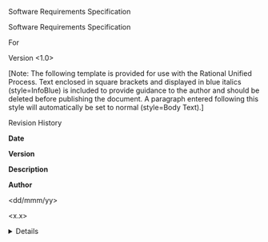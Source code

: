    Software Requirements Specification  <!-- p.MsoNormal, li.MsoNormal, div.MsoNormal { margin:0in; margin-bottom:.0001pt; line-height:12.0pt; font-size:10.0pt; font-family:"Times New Roman";} h1 { margin-top:6.0pt; margin-right:0in; margin-bottom:3.0pt; margin-left:.5in; text-indent:-.5in; line-height:12.0pt; page-break-after:avoid; font-size:12.0pt; font-family:Arial;} h2 { margin-top:6.0pt; margin-right:0in; margin-bottom:3.0pt; margin-left:0in; text-indent:0in; line-height:12.0pt; page-break-after:avoid; font-size:10.0pt; font-family:Arial;} h3 { margin-top:6.0pt; margin-right:0in; margin-bottom:3.0pt; margin-left:0in; text-indent:0in; line-height:12.0pt; page-break-after:avoid; font-size:10.0pt; font-family:Arial; font-weight:normal; font-style:italic;} h4 { margin-top:6.0pt; margin-right:0in; margin-bottom:3.0pt; margin-left:.5in; text-indent:-.5in; line-height:12.0pt; page-break-after:avoid; font-size:10.0pt; font-family:Arial; font-weight:normal;} h5 { margin-top:12.0pt; margin-right:0in; margin-bottom:3.0pt; margin-left:2.0in; text-indent:0in; line-height:12.0pt; font-size:11.0pt; font-family:"Times New Roman"; font-weight:normal;} h6 { margin-top:12.0pt; margin-right:0in; margin-bottom:3.0pt; margin-left:2.0in; text-indent:0in; line-height:12.0pt; font-size:11.0pt; font-family:"Times New Roman"; font-weight:normal; font-style:italic;} p.MsoHeading7, li.MsoHeading7, div.MsoHeading7 { margin-top:12.0pt; margin-right:0in; margin-bottom:3.0pt; margin-left:2.0in; text-indent:0in; line-height:12.0pt; font-size:10.0pt; font-family:"Times New Roman";} p.MsoHeading8, li.MsoHeading8, div.MsoHeading8 { margin-top:12.0pt; margin-right:0in; margin-bottom:3.0pt; margin-left:2.0in; text-indent:0in; line-height:12.0pt; font-size:10.0pt; font-family:"Times New Roman"; font-style:italic;} p.MsoHeading9, li.MsoHeading9, div.MsoHeading9 { margin-top:12.0pt; margin-right:0in; margin-bottom:3.0pt; margin-left:2.0in; text-indent:0in; line-height:12.0pt; font-size:9.0pt; font-family:"Times New Roman"; font-weight:bold; font-style:italic;} p.MsoToc1, li.MsoToc1, div.MsoToc1 { margin-top:12.0pt; margin-right:.5in; margin-bottom:3.0pt; margin-left:0in; line-height:12.0pt; font-size:10.0pt; font-family:"Times New Roman";} p.MsoToc2, li.MsoToc2, div.MsoToc2 { margin-top:0in; margin-right:.5in; margin-bottom:0in; margin-left:.3in; margin-bottom:.0001pt; line-height:12.0pt; font-size:10.0pt; font-family:"Times New Roman";} p.MsoToc3, li.MsoToc3, div.MsoToc3 { margin-top:0in; margin-right:0in; margin-bottom:0in; margin-left:.6in; margin-bottom:.0001pt; line-height:12.0pt; font-size:10.0pt; font-family:"Times New Roman";} p.MsoToc4, li.MsoToc4, div.MsoToc4 { margin-top:0in; margin-right:0in; margin-bottom:0in; margin-left:30.0pt; margin-bottom:.0001pt; line-height:12.0pt; font-size:10.0pt; font-family:"Times New Roman";} p.MsoToc5, li.MsoToc5, div.MsoToc5 { margin-top:0in; margin-right:0in; margin-bottom:0in; margin-left:40.0pt; margin-bottom:.0001pt; line-height:12.0pt; font-size:10.0pt; font-family:"Times New Roman";} p.MsoToc6, li.MsoToc6, div.MsoToc6 { margin-top:0in; margin-right:0in; margin-bottom:0in; margin-left:50.0pt; margin-bottom:.0001pt; line-height:12.0pt; font-size:10.0pt; font-family:"Times New Roman";} p.MsoToc7, li.MsoToc7, div.MsoToc7 { margin-top:0in; margin-right:0in; margin-bottom:0in; margin-left:60.0pt; margin-bottom:.0001pt; line-height:12.0pt; font-size:10.0pt; font-family:"Times New Roman";} p.MsoToc8, li.MsoToc8, div.MsoToc8 { margin-top:0in; margin-right:0in; margin-bottom:0in; margin-left:70.0pt; margin-bottom:.0001pt; line-height:12.0pt; font-size:10.0pt; font-family:"Times New Roman";} p.MsoToc9, li.MsoToc9, div.MsoToc9 { margin-top:0in; margin-right:0in; margin-bottom:0in; margin-left:80.0pt; margin-bottom:.0001pt; line-height:12.0pt; font-size:10.0pt; font-family:"Times New Roman";} p.MsoNormalIndent, li.MsoNormalIndent, div.MsoNormalIndent {margin-top:0in; margin-right:0in; margin-bottom:0in; margin-left:45.0pt; margin-bottom:.0001pt; text-indent:-45.0pt; line-height:12.0pt; font-size:10.0pt; font-family:"Times New Roman";} p.MsoFootnoteText, li.MsoFootnoteText, div.MsoFootnoteText {margin-top:2.0pt; margin-right:0in; margin-bottom:2.0pt; margin-left:.25in; text-indent:-.25in; line-height:12.0pt; page-break-after:avoid; border:none; padding:0in; font-size:8.0pt; font-family:HELVETICA;} p.MsoHeader, li.MsoHeader, div.MsoHeader {margin:0in; margin-bottom:.0001pt; line-height:12.0pt; font-size:10.0pt; font-family:"Times New Roman";} p.MsoFooter, li.MsoFooter, div.MsoFooter {margin:0in; margin-bottom:.0001pt; line-height:12.0pt; font-size:10.0pt; font-family:"Times New Roman";} span.MsoFootnoteReference { vertical-align:super;} p.MsoTitle, li.MsoTitle, div.MsoTitle { margin:0in; margin-bottom:.0001pt; text-align:center; font-size:18.0pt; font-family:Arial; font-weight:bold;} p.MsoBodyText, li.MsoBodyText, div.MsoBodyText {margin-top:0in; margin-right:0in; margin-bottom:6.0pt; margin-left:.5in; line-height:12.0pt; font-size:10.0pt; font-family:"Times New Roman";} p.MsoBodyTextIndent, li.MsoBodyTextIndent, div.MsoBodyTextIndent {margin-top:0in; margin-right:0in; margin-bottom:0in; margin-left:.5in; margin-bottom:.0001pt; line-height:12.0pt; font-size:10.0pt; font-family:"Times New Roman"; color:blue; font-style:italic; text-decoration:underline;} p.MsoSubtitle, li.MsoSubtitle, div.MsoSubtitle {margin-top:0in; margin-right:0in; margin-bottom:3.0pt; margin-left:0in; text-align:center; font-size:18.0pt; font-family:Arial; font-style:italic;} p.MsoBodyText2, li.MsoBodyText2, div.MsoBodyText2 {margin:0in; margin-bottom:.0001pt; line-height:12.0pt; font-size:10.0pt; font-family:"Times New Roman"; color:blue; font-style:italic;} a:link, span.MsoHyperlink {color:blue; text-decoration:underline;} a:visited, span.MsoHyperlinkFollowed {color:purple; text-decoration:underline;} p.MsoDocumentMap, li.MsoDocumentMap, div.MsoDocumentMap {margin:0in; margin-bottom:.0001pt; line-height:12.0pt; background:navy; font-size:10.0pt; font-family:Tahoma;} p.Paragraph2, li.Paragraph2, div.Paragraph2 { margin-top:4.0pt; margin-right:0in; margin-bottom:0in; margin-left:.5in; margin-bottom:.0001pt; text-align:justify; line-height:12.0pt; font-size:10.0pt; font-family:"Times New Roman"; color:black;} p.Bullet1, li.Bullet1, div.Bullet1 { margin-top:0in; margin-right:0in; margin-bottom:0in; margin-left:.5in; margin-bottom:.0001pt; text-indent:-.3in; line-height:12.0pt; font-size:10.0pt; font-family:"Times New Roman";} p.Bullet2, li.Bullet2, div.Bullet2 { margin-top:0in; margin-right:0in; margin-bottom:0in; margin-left:1.0in; margin-bottom:.0001pt; text-indent:-.25in; line-height:12.0pt; font-size:10.0pt; font-family:"Times New Roman"; color:navy;} p.Tabletext, li.Tabletext, div.Tabletext { margin-top:0in; margin-right:0in; margin-bottom:6.0pt; margin-left:0in; line-height:12.0pt; font-size:10.0pt; font-family:"Times New Roman";} p.MainTitle, li.MainTitle, div.MainTitle { margin-top:24.0pt; margin-right:0in; margin-bottom:3.0pt; margin-left:0in; text-align:center; font-size:16.0pt; font-family:Arial; font-weight:bold;} p.Paragraph1, li.Paragraph1, div.Paragraph1 { margin-top:4.0pt; margin-right:0in; margin-bottom:0in; margin-left:0in; margin-bottom:.0001pt; text-align:justify; font-size:10.0pt; font-family:"Times New Roman";} p.Paragraph3, li.Paragraph3, div.Paragraph3 { margin-top:4.0pt; margin-right:0in; margin-bottom:0in; margin-left:76.5pt; margin-bottom:.0001pt; text-align:justify; font-size:10.0pt; font-family:"Times New Roman";} p.Paragraph4, li.Paragraph4, div.Paragraph4 { margin-top:4.0pt; margin-right:0in; margin-bottom:0in; margin-left:112.5pt; margin-bottom:.0001pt; text-align:justify; font-size:10.0pt; font-family:"Times New Roman";} p.Body, li.Body, div.Body { margin-top:6.0pt; margin-right:0in; margin-bottom:0in; margin-left:0in; margin-bottom:.0001pt; text-align:justify; font-size:10.0pt; font-family:"Book Antiqua";} p.Bullet, li.Bullet, div.Bullet { margin-top:6.0pt; margin-right:.25in; margin-bottom:0in; margin-left:.5in; margin-bottom:.0001pt; text-align:justify; text-indent:0in; font-size:10.0pt; font-family:"Book Antiqua";} p.InfoBlue, li.InfoBlue, div.InfoBlue { margin-top:12.0pt; margin-right:0in; margin-bottom:6.0pt; margin-left:38.25pt; line-height:12.0pt; font-size:10.0pt; font-family:"Times New Roman"; color:blue; font-style:italic;} ol {margin-bottom:0in;} ul {margin-bottom:0in;} -->  

<Project Name>

Software Requirements Specification

For <Subsystem or Feature>

Version <1.0>

\[Note: The following template is provided for use with the Rational Unified Process. Text enclosed in square brackets and displayed in blue italics (style=InfoBlue) is included to provide guidance to the author and should be deleted before publishing the document. A paragraph entered following this style will automatically be set to normal (style=Body Text).\]

  

Revision History

**Date**

**Version**

**Description**

**Author**

<dd/mmm/yy>

<x.x>

<details>

<name>

Table of Contents

[1.  Introduction](#1.                  Introduction)         

[1.1  Purpose](#1.1     Purpose)     

[1.2  Scope](#1.2     Scope)     

[1.3  Definitions, Acronyms and Abbreviations](#1.3     Definitions, Acronyms and Abbreviations)     

[1.4  References](#1.4     References)     

[1.5  Overview](#1.5     Overview)     

[2.  Overall Description](#2.                  Overall Description)    

[3.  Specific Requirements](#3.                  Specific Requirements)

[3.1  Functionality](#3.1     Functionality)

[3.1.1  <Functional Requirement One>](#3.1.1     <Functional Requirement One>)        

[3.2  Usability  ](#3.2               Usability)   

[3.2.1  <Usability Requirement One>](#3.2.1          <Usability Requirement One>)

[3.3  Reliability](#3.3     Reliability)     

[3.3.1  <Reliability Requirement One>](#3.3.1          <Reliability Requirement One>)

[3.4  Performance](#3.4     Performance)     

[3.4.1  <Performance Requirement One>](#3.4.1          <Performance Requirement One>)

[3.5  Supportability](#3.5     Supportability)     

[3.5.1  <Supportability Requirement One>](#3.5.1          <Supportability Requirement One>)

[3.6  Design Constraints](#3.6     Design Constraints)     

[3.6.1  <Design Constraint One>](#3.6.1          <Design Constraint One>)

[3.7  Online User Documentation and Help System Requirements](#3.7     On-line User Documentation and Help System Requirements)     

[3.8 Purchased Components](#3.8     Purchased Components)     

[3.9  Interfaces](#3.9     Interfaces)     

[3.9.1  User Interfaces ](#3.9.1          User Interfaces)          

[3.9.2  Hardware Interfaces](#3.9.2          Hardware Interfaces)           

[3.9.3  Software Interfaces](#3.9.3          Software Interfaces)           

[3.9.4  Communications Interfaces](#3.9.4          Communications Interfaces)           

[3.10  Licensing Requirements ](#3.10     Licensing Requirements)    

[3.11  Legal, Copyright and Other Notices](#3.11     Legal, Copyright, and Other Notices)     

[3.12  Applicable Standards](#3.12     Applicable Standards)     

[4.  Supporting Information](#4.                  Supporting Information)    


Software Requirements Specification

1. Introduction
===============

\[The introduction of the **Software Requirements Specification (SRS)** should provide an overview of the entire **SRS**. It should include the purpose, scope, definitions, acronyms, abbreviations, references, and overview of the **SRS**.\]

\[Note: The Software Requirements Specification (**SRS**) captures the complete software requirements for the system, or a portion of the system.  Following is a typical **SRS** outline for a project using only traditional natural-language style requirements – with **no use-case modeling.** It captures all requirements in a single document, with applicable sections inserted from the Supplementary Specifications (which would no longer be needed). For a template of an **SRS** using use-case modeling, which consists of a package containing Use-Cases of the use-case model and applicable Supplementary Specifications and other supporting information, see rup\_**SRS**\-uc.dot.\]

\[Many different arrangements of an **SRS** are possible. Refer to \[IEEE830-1998\] for further elaboration of these explanations, as well as other options for **SRS** organization.\]

1.1 Purpose
-----------

\[Specify the purpose of this **SRS**. The **SRS** should fully describe the external behavior of the application or subsystem identified. It also describes nonfunctional requirements, design constraints and other factors necessary to provide a complete and comprehensive description of the requirements for the software.\]

The purpose of the App we want to design is to improve the food of the casino in the DHBW Karlsruhe.

Also we want to provide better feedback for the people working in the casino because the current way the receive feedback is not perfect, so we want to improve that a lot.

1.2 Scope
---------

\[A brief description of the software application that the **SRS** applies to; the feature or other subsystem grouping; what Use-Case model(s) it is associated with; and anything else that is affected or influenced by this document.\]

The App we want to create is a Android App where you can rate your food in the casino of the DHBW Karlsruhe. The App is connected to a Database where the ratings are saved. From this Database there should be a connection to a special app the people working in the casino can use the receive the feedback. Very important is that the food is not just “bashed”, the app should include also a commend function and a place where you can add things like, “want more like this” or something like this.

1.3 Definitions, Acronyms and Abbreviations
-------------------------------------------

\[This subsection should provide the definitions of all terms, acronyms, and abbreviations required to properly interpret the **SRS**.  This information may be provided by reference to the project Glossary.\]

1.4 References
--------------

\[This subsection should provide a complete list of all documents referenced elsewhere in the **SRS**. Each document should be identified by title, report number (if applicable), date, and publishing organization. Specify the sources from which the references can be obtained. This information may be provided by reference to an appendix or to another document.\]

1.5 Overview
------------

\[This subsection should describe what the rest of the **SRS** contains and explain how the document is organized.\]

2. Overall Description
======================

\[This section of the **SRS** should describe the general factors that affect the product and its requirements. This section does not state specific requirements. Instead, it provides a background for those requirements, which are defined in detail in Section 3, and makes them easier to understand. Include such items as:

• product perspective

• product functions

• user characteristics

• constraints

• assumptions and dependencies

• requirements subsets\]

3. Specific Requirements
========================

\[This section of the **SRS** should contain all the software requirements to a level of detail sufficient to enable designers to design a system to satisfy those requirements, and testers to test that the system satisfies those requirements.   When using use-case modeling, these requirements are captured in the Use-Cases and the applicable supplementary specifications. If use-case modeling is not used, the outline for supplementary specifications may be inserted directly into this section, as shown below.\]

3.1 Functionality
-----------------

\[This section describes the functional requirements of the system for those requirements which are expressed in the natural language style. For many applications, this may constitute the bulk of the **SRS** Package and thought should be given to the organization of this section. This section is typically organized by feature, but alternative organization methods may also be appropriate, for example, organization by user or organization by subsystem. Functional requirements may include feature sets, capabilities, and security.

Where application development tools, such as requirements tools, modeling tools, etc., are employed to capture the functionality, this section document will refer to the availability of that data, indicating the location and name of the tool that is used to capture the data.\]

### 3.1.1 <Functional Requirement One>

\[The requirement description.\]

3.2 Usability
-------------

\[This section should include all of those requirements that affect usability. For example,

• specify the required training time for a normal users and a power user to become productive at particular operations

• specify measurable task times for typical tasks or base the new system’s usability requirements on other systems that the users know and like

• specify requirement to conform to common usability standards, such as IBM’s CUA standards Microsoft’s GUI standards\]

### 3.2.1 <Usability Requirement One>

\[The requirement description goes here.\]

3.3 Reliability
---------------

\[Requirements for reliability of the system should be specified here. Some suggestions follow:

• Availability—specify the percentage of time available ( xx.xx%), hours of use, maintenance access, degraded mode operations, etc.

• Mean Time Between Failures (MTBF) — this is usually specified in hours, but it could also be specified in terms of days, months or years.

• Mean Time To Repair (MTTR)—how long is the system allowed to be out of operation after it has failed?

• Accuracy—specify precision (resolution) and accuracy (by some known standard) that is required in the system’s output.

• Maximum Bugs or Defect Rate—usually expressed in terms of bugs per thousand of lines of code (bugs/KLOC) or bugs per function-point( bugs/function-point).

• Bugs or Defect Rate—categorized in terms of minor, significant, and critical bugs: the requirement(s) must define what is meant by a “critical” bug; for example, complete loss of data or a complete inability to use certain parts of the system’s functionality.\]

### 3.3.1 <Reliability Requirement One>

\[The requirement description.\]

3.4 Performance
---------------

\[The system’s performance characteristics should be outlined in this section. Include specific response times. Where applicable, reference related Use Cases by name.

• response time for a transaction (average, maximum)

• throughput, for example, transactions per second

• capacity, for example, the number of customers or transactions the system can accommodate

• degradation modes (what is the acceptable mode of operation when the system has been degraded in some manner)

• resource utilization, such as memory, disk, communications, etc.

### 3.4.1 <Performance Requirement One>

\[The requirement description goes here.\]

3.5 Supportability
------------------

\[This section indicates any requirements that will enhance the supportability or maintainability of the system being built, including coding standards, naming conventions, class libraries, maintenance access, maintenance utilities.\]

### 3.5.1 <Supportability Requirement One>

\[The requirement description goes here.\]

3.6 Design Constraints
----------------------

\[This section should indicate any design constraints on the system being built. Design constraints represent design decisions that have been mandated and must be adhered to. Examples include software languages, software process requirements, prescribed use of developmental tools, architectural and design constraints, purchased components, class libraries, etc.\]

### 3.6.1 <Design Constraint One>

\[The requirement description goes here.\]

3.7 On-line User Documentation and Help System Requirements
-----------------------------------------------------------

\[Describes the requirements, if any, for on-line user documentation, help systems, help about notices, etc.\]

3.8 Purchased Components
------------------------

\[This section describes any purchased components to be used with the system, any applicable licensing or usage restrictions, and any associated compatibility and interoperability or interface standards.\]

3.9 Interfaces
--------------

\[This section defines the interfaces that must be supported by the application. It should contain adequate specificity, protocols, ports and logical addresses, etc. so that the software can be developed and verified against the interface requirements.\]

### 3.9.1 User Interfaces

\[Describe the user interfaces that are to be implemented by the software.\]

### 3.9.2 Hardware Interfaces

\[This section defines any hardware interfaces that are to be supported by the software, including logical structure, physical addresses, expected behavior, etc. \]

### 3.9.3 Software Interfaces

\[This section describes software interfaces to other components of the software system. These may be purchased components, components reused from another application or components being developed for subsystems outside of the scope of this **SRS** but with which this software application must interact.\]

### 3.9.4 Communications Interfaces

\[Describe any communications interfaces to other systems or devices such as local area networks, remote serial devices, etc.\]

3.10 Licensing Requirements
---------------------------

\[Defines any licensing enforcement requirements or other usage restriction requirements that are to be exhibited by the software.\]

3.11 Legal, Copyright, and Other Notices
----------------------------------------

\[This section describes any necessary legal disclaimers, warranties, copyright notices, patent notice, wordmark, trademark, or logo compliance issues for the software.\]

3.12 Applicable Standards
-------------------------

\[This section describes by reference any applicable standard and the specific sections of any such standards which apply to the system being described. For example, this could include legal, quality and regulatory standards, industry standards for usability, interoperability, internationalization, operating system compliance, etc.\]

4. Supporting Information
=========================

\[The supporting information makes the **SRS** easier to use. It includes:

• Table of contents

• Index

• Appendices

These may include use-case storyboards or user-interface prototypes. When appendices are included, the **SRS** should explicitly state whether or not the appendices are to be considered part of the requirements.\]